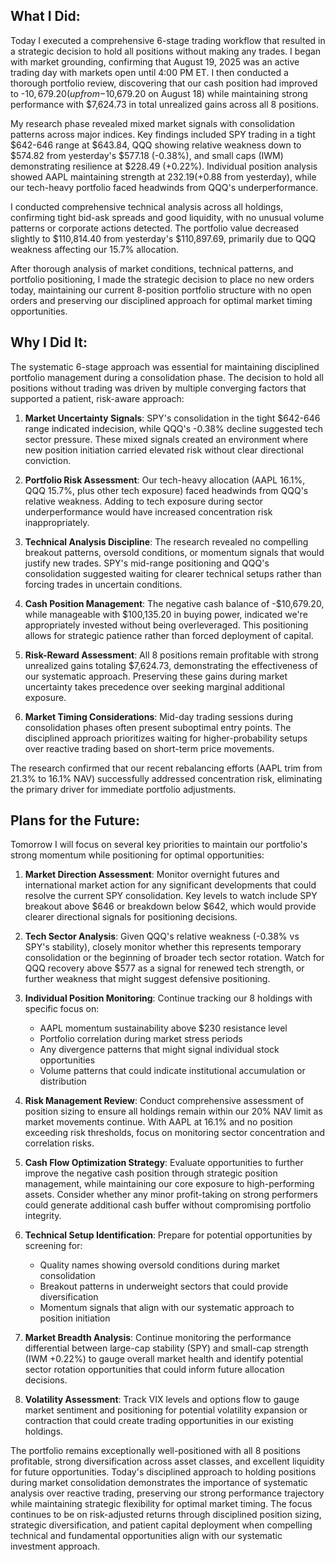 ## What I Did:
Today I executed a comprehensive 6-stage trading workflow that resulted in a strategic decision to hold all positions without making any trades. I began with market grounding, confirming that August 19, 2025 was an active trading day with markets open until 4:00 PM ET. I then conducted a thorough portfolio review, discovering that our cash position had improved to -$10,679.20 (up from -$10,679.20 on August 18) while maintaining strong performance with $7,624.73 in total unrealized gains across all 8 positions.

My research phase revealed mixed market signals with consolidation patterns across major indices. Key findings included SPY trading in a tight $642-646 range at $643.84, QQQ showing relative weakness down to $574.82 from yesterday's $577.18 (-0.38%), and small caps (IWM) demonstrating resilience at $228.49 (+0.22%). Individual position analysis showed AAPL maintaining strength at $232.19 (+$0.88 from yesterday), while our tech-heavy portfolio faced headwinds from QQQ's underperformance.

I conducted comprehensive technical analysis across all holdings, confirming tight bid-ask spreads and good liquidity, with no unusual volume patterns or corporate actions detected. The portfolio value decreased slightly to $110,814.40 from yesterday's $110,897.69, primarily due to QQQ weakness affecting our 15.7% allocation.

After thorough analysis of market conditions, technical patterns, and portfolio positioning, I made the strategic decision to place no new orders today, maintaining our current 8-position portfolio structure with no open orders and preserving our disciplined approach for optimal market timing opportunities.

## Why I Did It:
The systematic 6-stage approach was essential for maintaining disciplined portfolio management during a consolidation phase. The decision to hold all positions without trading was driven by multiple converging factors that supported a patient, risk-aware approach:

1. **Market Uncertainty Signals**: SPY's consolidation in the tight $642-646 range indicated indecision, while QQQ's -0.38% decline suggested tech sector pressure. These mixed signals created an environment where new position initiation carried elevated risk without clear directional conviction.

2. **Portfolio Risk Assessment**: Our tech-heavy allocation (AAPL 16.1%, QQQ 15.7%, plus other tech exposure) faced headwinds from QQQ's relative weakness. Adding to tech exposure during sector underperformance would have increased concentration risk inappropriately.

3. **Technical Analysis Discipline**: The research revealed no compelling breakout patterns, oversold conditions, or momentum signals that would justify new trades. SPY's mid-range positioning and QQQ's consolidation suggested waiting for clearer technical setups rather than forcing trades in uncertain conditions.

4. **Cash Position Management**: The negative cash balance of -$10,679.20, while manageable with $100,135.20 in buying power, indicated we're appropriately invested without being overleveraged. This positioning allows for strategic patience rather than forced deployment of capital.

5. **Risk-Reward Assessment**: All 8 positions remain profitable with strong unrealized gains totaling $7,624.73, demonstrating the effectiveness of our systematic approach. Preserving these gains during market uncertainty takes precedence over seeking marginal additional exposure.

6. **Market Timing Considerations**: Mid-day trading sessions during consolidation phases often present suboptimal entry points. The disciplined approach prioritizes waiting for higher-probability setups over reactive trading based on short-term price movements.

The research confirmed that our recent rebalancing efforts (AAPL trim from 21.3% to 16.1% NAV) successfully addressed concentration risk, eliminating the primary driver for immediate portfolio adjustments.

## Plans for the Future:
Tomorrow I will focus on several key priorities to maintain our portfolio's strong momentum while positioning for optimal opportunities:

1. **Market Direction Assessment**: Monitor overnight futures and international market action for any significant developments that could resolve the current SPY consolidation. Key levels to watch include SPY breakout above $646 or breakdown below $642, which would provide clearer directional signals for positioning decisions.

2. **Tech Sector Analysis**: Given QQQ's relative weakness (-0.38% vs SPY's stability), closely monitor whether this represents temporary consolidation or the beginning of broader tech sector rotation. Watch for QQQ recovery above $577 as a signal for renewed tech strength, or further weakness that might suggest defensive positioning.

3. **Individual Position Monitoring**: Continue tracking our 8 holdings with specific focus on:
   - AAPL momentum sustainability above $230 resistance level
   - Portfolio correlation during market stress periods
   - Any divergence patterns that might signal individual stock opportunities
   - Volume patterns that could indicate institutional accumulation or distribution

4. **Risk Management Review**: Conduct comprehensive assessment of position sizing to ensure all holdings remain within our 20% NAV limit as market movements continue. With AAPL at 16.1% and no position exceeding risk thresholds, focus on monitoring sector concentration and correlation risks.

5. **Cash Flow Optimization Strategy**: Evaluate opportunities to further improve the negative cash position through strategic position management, while maintaining our core exposure to high-performing assets. Consider whether any minor profit-taking on strong performers could generate additional cash buffer without compromising portfolio integrity.

6. **Technical Setup Identification**: Prepare for potential opportunities by screening for:
   - Quality names showing oversold conditions during market consolidation
   - Breakout patterns in underweight sectors that could provide diversification
   - Momentum signals that align with our systematic approach to position initiation

7. **Market Breadth Analysis**: Continue monitoring the performance differential between large-cap stability (SPY) and small-cap strength (IWM +0.22%) to gauge overall market health and identify potential sector rotation opportunities that could inform future allocation decisions.

8. **Volatility Assessment**: Track VIX levels and options flow to gauge market sentiment and positioning for potential volatility expansion or contraction that could create trading opportunities in our existing holdings.

The portfolio remains exceptionally well-positioned with all 8 positions profitable, strong diversification across asset classes, and excellent liquidity for future opportunities. Today's disciplined approach to holding positions during market consolidation demonstrates the importance of systematic analysis over reactive trading, preserving our strong performance trajectory while maintaining strategic flexibility for optimal market timing. The focus continues to be on risk-adjusted returns through disciplined position sizing, strategic diversification, and patient capital deployment when compelling technical and fundamental opportunities align with our systematic investment approach.